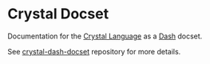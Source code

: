 # Crystal Docset

Documentation for the [Crystal Language](https://crystal-lang.org/) as a
[Dash](https://kapeli.com/dash) docset.

See [crystal-dash-docset](https://github.com/Sija/crystal-dash-docset) repository
for more details.
